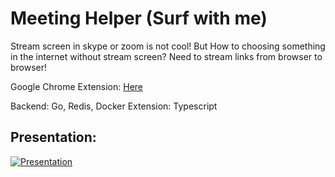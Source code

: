 # Meeting Helper (Surf with me)
Stream screen in skype or zoom is not cool! But How to choosing something in the internet without stream screen?
Need to stream links from browser to browser!


Google Chrome Extension: [Here](https://github.com/siller174/meetingHelper-extension)

Backend: Go, Redis, Docker
Extension: Typescript



## Presentation:
[![Presentation](https://i.ibb.co/fYdQ25h/2020-06-23-11-16-39.png)](https://www.youtube.com/watch?v=ZC7q67UERxM)
